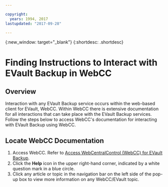 ```yaml
---

copyright:
  years: 1994, 2017
lastupdated: "2017-09-28"

---
```

{:new_window: target="_blank"}
{:shortdesc: .shortdesc}

# Finding Instructions to Interact with EVault Backup in WebCC
## Overview

Interaction with any EVault Backup service occurs within the web-based client for EVault, WebCC.  Within WebCC there is extensive documentation for all interactions that can take place with the EVault Backup services.  Follow the steps below to access WebCC's documentation for interacting with EVault Backup using WebCC.

## Locate WebCC Documentation

1. Access WebCC.  Refer to [Access WebCentralControl (WebCC) for EVault Backup](/docs/infrastructure/Backup/access-webcentralcontrol-webcc-evault-backup.html).
2. Click the **Help** icon in the upper right-hand corner, indicated by a white question mark in a blue circle.
3. Click any article or topic in the navigation bar on the left side of the pop-up box to view more information on any WebCC/EVault topic.

